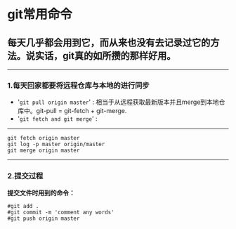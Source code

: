 git常用命令
==========


每天几乎都会用到它，而从来也没有去记录过它的方法。说实话，git真的如所攒的那样好用。
----------

* * * * *

### 1.每天回家都要将远程仓库与本地的进行同步 ###

- '`git pull origin master`' : 相当于从远程获取最新版本并且merge到本地仓库中。git-pull = git-fetch + git-merge.
- '`git fetch and git merge`' : 

* * * * *

    
	git fetch origin master
	git log -p master origin/master
	git merge origin master
	

* * * * *

	
### 2.提交过程 ###

**提交文件时用到的命令：**

    #git add .
	#git commit -m 'comment any words'
	#git push origin master
	

